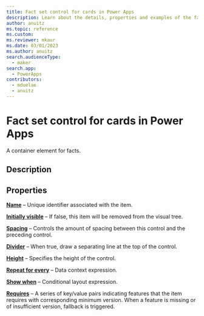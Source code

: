 ```yaml
---
title: Fact set control for cards in Power Apps
description: Learn about the details, properties and examples of the fact set control for cards in Power Apps.
author: anuitz
ms.topic: reference
ms.custom: 
ms.reviewer: mkaur
ms.date: 03/01/2023
ms.author: anuitz
search.audienceType:
  - maker
search.app:
  - PowerApps
contributors:
  - mduelae
  - anuitz
---
```


# Fact set control for cards in Power Apps

A container element for facts.

## Description


## Properties

**[Name](../control-reference.md#n)** – Unique identifier associated with the item.

**[Initially visible](../control-reference.md#i)** – If false, this item will be removed from the visual tree.

**[Spacing](../control-reference.md#s)** – Controls the amount of spacing between this control and the preceding control.

**[Divider](../control-reference.md#d)** – When true, draw a separating line at the top of the control.

**[Height](../control-reference.md#h)** – Specifies the height of the control.

**[Repeat for every](../control-reference.md#r)** – Data context expression.

**[Show when](../control-reference.md#s)** – Conditional layout expression.

**[Requires](../control-reference.md#r)** – A series of key/value pairs indicating features that the item requires with corresponding minimum version. When a feature is missing or of insufficient version, fallback is triggered.
